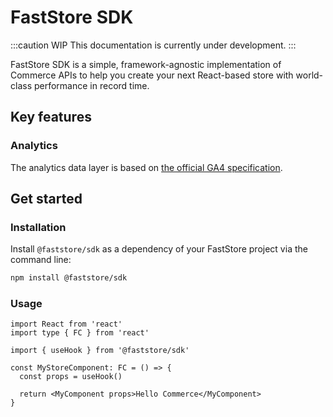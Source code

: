 # FastStore SDK

:::caution WIP
This documentation is currently under development.
:::

FastStore SDK is a simple, framework-agnostic implementation of Commerce APIs to help you create your next React-based store with world-class performance in record time.

## Key features

### Analytics

The analytics data layer is based on [the official GA4 specification](https://developers.google.com/gtagjs/reference/ga4-events).

## Get started

### Installation

Install `@faststore/sdk` as a dependency of your FastStore project via the command line:

```bash npm2yarn
npm install @faststore/sdk
```

### Usage

```tsx
import React from 'react'
import type { FC } from 'react'

import { useHook } from '@faststore/sdk'

const MyStoreComponent: FC = () => {
  const props = useHook()

  return <MyComponent props>Hello Commerce</MyComponent>
}
```
